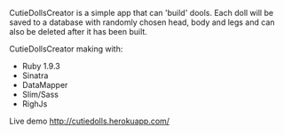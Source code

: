 CutieDollsCreator is a simple app that can 'build' dools. Each doll will be saved to a database with randomly chosen head, body and legs and can also be deleted after it has been built. 

CutieDollsCreator making with:

- Ruby 1.9.3
- Sinatra
- DataMapper
- Slim/Sass
- RighJs

Live demo http://cutiedolls.herokuapp.com/